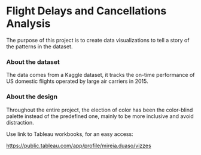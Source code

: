 # Flight Delays and Cancellations Analysis

The purpose of this project is to create data visualizations to tell a story of the patterns in the dataset.

### About the dataset

The data comes from a Kaggle dataset, it tracks the on-time performance of US domestic flights operated by large air carriers in 2015.

### About the design

Throughout the entire project, the election of color has been the color-blind palette instead of the predefined one, mainly to be more inclusive and avoid distraction.


Use link to  Tableau workbooks, for an easy access:

https://public.tableau.com/app/profile/mireia.duaso/vizzes
